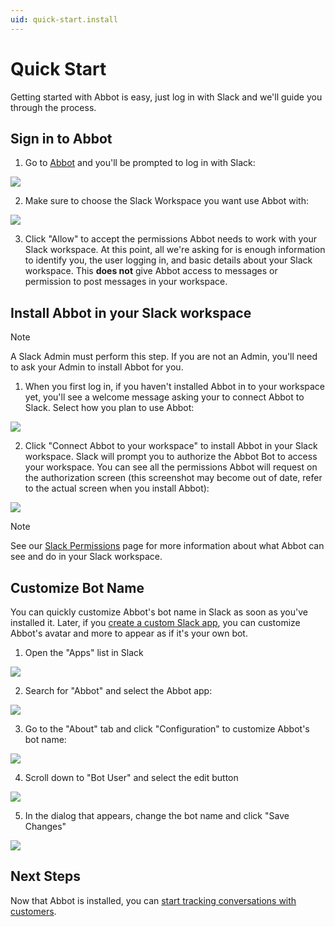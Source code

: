 ```yaml
---
uid: quick-start.install
---
```


# Quick Start

Getting started with Abbot is easy, just log in with Slack and we'll guide you through the process.

## Sign in to Abbot

1. Go to [Abbot](https://app.ab.bot) and you'll be prompted to log in with Slack:

<img class="limit-width" src="/public/images/articles/_common/sign-in-with-slack.png">

2. Make sure to choose the Slack Workspace you want use Abbot with:

<img src="/public/images/articles/quick-start/select-workspace.png">

3. Click "Allow" to accept the permissions Abbot needs to work with your Slack workspace. At this point, all we're asking for is enough information to identify you, the user logging in, and basic details about your Slack workspace. This **does not** give Abbot access to messages or permission to post messages in your workspace.

## Install Abbot in your Slack workspace

> [!NOTE]
> A Slack Admin must perform this step. If you are not an Admin, you'll need to ask your Admin to install Abbot for you.

1. When you first log in, if you haven't installed Abbot in to your workspace yet, you'll see a welcome message asking your to connect Abbot to Slack. Select how you plan to use Abbot:

<img src="/public/images/articles/_common/onboarding-screen.png">

2. Click "Connect Abbot to your workspace" to install Abbot in your Slack workspace. Slack will prompt you to authorize the Abbot Bot to access your workspace. You can see all the permissions Abbot will request on the authorization screen (this screenshot may become out of date, refer to the actual screen when you install Abbot):

<img src="/public/images/articles/_common/slack-install-abbot.png">

> [!NOTE]
> See our [Slack Permissions](xref:integrations.slack.access) page for more information about what Abbot can see and do in your Slack workspace.

## Customize Bot Name

You can quickly customize Abbot's bot name in Slack as soon as you've installed it.
Later, if you [create a custom Slack app](xref:integrations.slack.custom), you can customize Abbot's avatar and more to appear as if it's your own bot.

1. Open the "Apps" list in Slack

<img src="/public/images/articles/quick-start/slack-apps-menu-item.png">

2. Search for "Abbot" and select the Abbot app:

<img src="/public/images/articles/quick-start/slack-apps-list-abbot.png">

3. Go to the "About" tab and click "Configuration" to customize Abbot's bot name:

<img src="/public/images/articles/quick-start/slack-apps-config-button-highlight.png">

4. Scroll down to "Bot User" and select the edit button

<img src="/public/images/articles/quick-start/slack-apps-config-bot-user-line.png">

5. In the dialog that appears, change the bot name and click "Save Changes"

<img src="/public/images/articles/integrations.slack.custom/slack-edit-bot-name.png">

## Next Steps

Now that Abbot is installed, you can [start tracking conversations with customers](xref:quick-start.tracking-conversations).
